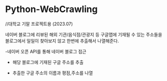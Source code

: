 # Python-WebCrawling
//대학교 기말 프로젝트용 (2023.07)

네이버 블로그에 리뷰된 해외 기관/음식점/관광지 등 구글맵에 기재될 수 있는 주소들을 블로그에서 일일이 찾아보지 않고 한번에 추출해서 나열해준다.

-네이버 오픈 API를 통해 네이버 블로그 접근
- 해당 블로그에 기재된 구글 주소를 추출

- 추출한 구글 주소의 이름과 평점,주소를 나열
